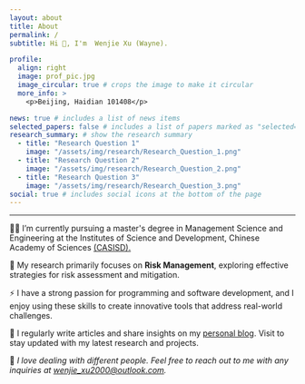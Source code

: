 ```yaml
---
layout: about
title: About
permalink: /
subtitle: Hi 👋, I'm  Wenjie Xu (Wayne).

profile:
  align: right
  image: prof_pic.jpg
  image_circular: true # crops the image to make it circular
  more_info: >
    <p>Beijing, Haidian 101408</p>

news: true # includes a list of news items
selected_papers: false # includes a list of papers marked as "selected={true}"
research_summary: # show the research summary
  - title: "Research Question 1"
    image: "/assets/img/research/Research_Question_1.png"
  - title: "Research Question 2"
    image: "/assets/img/research/Research_Question_2.png"
  - title: "Research Question 3"
    image: "/assets/img/research/Research_Question_3.png"
social: true # includes social icons at the bottom of the page
---
```


---

<!--my introduction start-->

👨‍🎓 I’m currently pursuing a master's degree in Management Science and Engineering at the Institutes of Science and Development, Chinese Academy of Sciences <a href="http://www.casisd.cn/" target="_blank"> (CASISD). </a>

🔭 My research primarily focuses on <b>Risk Management</b>, exploring effective strategies for risk assessment and
mitigation.

⚡ I have a strong passion for programming and software development, and I enjoy using these skills to create
innovative tools that address real-world challenges.

📝 I regularly write articles and share insights on my <a href="https://wenjiexu2000.github.io/blog/"
    target="_blank">personal blog</a>. Visit to stay updated with my latest research and projects.

💬 <em>I love dealing with different people. Feel free to reach out to me with any inquiries at <a
        href="mailto:wenjie_xu2000@outlook.com">wenjie_xu2000@outlook.com</a>.</em>
